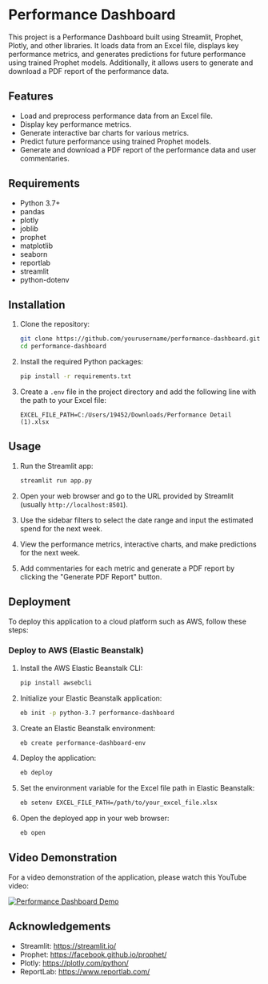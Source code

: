 # Performance Dashboard

This project is a Performance Dashboard built using Streamlit, Prophet, Plotly, and other libraries. It loads data from an Excel file, displays key performance metrics, and generates predictions for future performance using trained Prophet models. Additionally, it allows users to generate and download a PDF report of the performance data.

## Features

- Load and preprocess performance data from an Excel file.
- Display key performance metrics.
- Generate interactive bar charts for various metrics.
- Predict future performance using trained Prophet models.
- Generate and download a PDF report of the performance data and user commentaries.

## Requirements

- Python 3.7+
- pandas
- plotly
- joblib
- prophet
- matplotlib
- seaborn
- reportlab
- streamlit
- python-dotenv

## Installation

1. Clone the repository:

    ```bash
    git clone https://github.com/yourusername/performance-dashboard.git
    cd performance-dashboard
    ```

2. Install the required Python packages:

    ```bash
    pip install -r requirements.txt
    ```

3. Create a `.env` file in the project directory and add the following line with the path to your Excel file:

    ```plaintext
    EXCEL_FILE_PATH=C:/Users/19452/Downloads/Performance Detail (1).xlsx
    ```

## Usage

1. Run the Streamlit app:

    ```bash
    streamlit run app.py
    ```

2. Open your web browser and go to the URL provided by Streamlit (usually `http://localhost:8501`).

3. Use the sidebar filters to select the date range and input the estimated spend for the next week.

4. View the performance metrics, interactive charts, and make predictions for the next week.

5. Add commentaries for each metric and generate a PDF report by clicking the "Generate PDF Report" button.

## Deployment

To deploy this application to a cloud platform such as AWS, follow these steps:

### Deploy to AWS (Elastic Beanstalk)

1. Install the AWS Elastic Beanstalk CLI:

    ```bash
    pip install awsebcli
    ```

2. Initialize your Elastic Beanstalk application:

    ```bash
    eb init -p python-3.7 performance-dashboard
    ```

3. Create an Elastic Beanstalk environment:

    ```bash
    eb create performance-dashboard-env
    ```

4. Deploy the application:

    ```bash
    eb deploy
    ```

5. Set the environment variable for the Excel file path in Elastic Beanstalk:

    ```bash
    eb setenv EXCEL_FILE_PATH=/path/to/your_excel_file.xlsx
    ```

6. Open the deployed app in your web browser:

    ```bash
    eb open
    ```

## Video Demonstration

For a video demonstration of the application, please watch this YouTube video:

[![Performance Dashboard Demo](https://img.youtube.com/vi/Dwd0LCfZY_I/0.jpg)](https://youtu.be/Dwd0LCfZY_I)


## Acknowledgements

- Streamlit: https://streamlit.io/
- Prophet: https://facebook.github.io/prophet/
- Plotly: https://plotly.com/python/
- ReportLab: https://www.reportlab.com/
